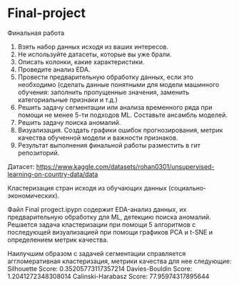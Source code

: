 # Final-project
Финальная работа
1.	Взять набор данных исходя из ваших интересов.
2.	Не используйте датасеты, которые вы уже брали.
3.	Описать колонки, какие характеристики.
4.	Проведите анализ EDA.
5.	Провести предварительную обработку данных, если это необходимо (сделать данные понятными для модели машинного обучения: заполнить пропущенные значения, заменить категориальные признаки и т.д.)
6.	Решить задачу сегментации или анализа временного ряда при помощи не менее 5-ти подходов ML. Составьте ансамбль моделей.
7.	Решить задачу поиска аномалий.
8.	Визуализация. Создать графики ошибок прогнозирования, метрик качества обученной модели и важности признаков.
9.	Результат выполнения финальной работы разместить в гит репозиторий.





Датасет:
https://www.kaggle.com/datasets/rohan0301/unsupervised-learning-on-country-data/data


Кластеризация стран исходя из обучающих данных (социально-экономических).

Файл Final progect.ipypn содержит EDA-анализ данных, их предварительную обработку для ML, детекцию поиска аномалий. 
Решается задача кластеризации при помощи 5 алгоритмов с последующей визуализацией при помощи графиков PCA и t-SNE и определением метрик качества.

Наилучшим образом с задачей сегментации справляется аггломеративная кластеризация, метрики качества для нее следующие:
Silhouette Score: 0.35205773117357214
Davies-Bouldin Score: 1.2041272348308014
Calinski-Harabasz Score: 77.95974317895644
